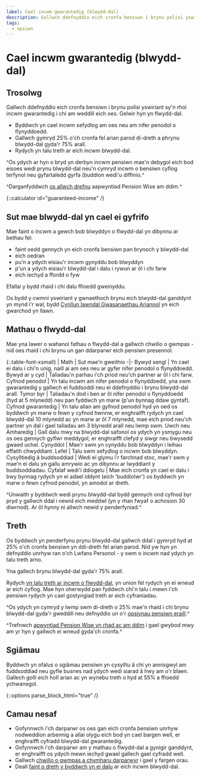 ```yaml
---
label: Cael incwm gwarantedig (blwydd-dal)
description: Gallwch ddefnyddio eich cronfa bensiwn i brynu polisi yswiriant sy'n rhoi incwm gwarantedig i chi am weddill eich oes.
tags:
  - opsiwn
---
```


# Cael incwm gwarantedig (blwydd-dal)

## Trosolwg

Gallwch ddefnyddio eich cronfa bensiwn i brynu polisi yswiriant sy'n rhoi incwm gwarantedig i chi am weddill eich oes. Gelwir hyn yn flwydd-dal.

- Byddwch yn cael incwm sefydlog am oes neu am nifer penodol o flynyddoedd.
- Gallwch gymryd 25% o'ch cronfa fel arian parod di-dreth a phrynu blwydd-dal gyda'r 75% arall.
- Rydych yn talu treth ar eich incwm blwydd-dal.

^Os ydych ar hyn o bryd yn derbyn incwm pensiwn mae'n debygol eich bod eisoes wedi prynu blwydd-dal neu'n cymryd incwm o bensiwn cyflog terfynol neu gyfartaledd gyrfa (buddion wedi'u diffinio.^

^Darganfyddwch [os allwch drefnu](/pension-type-tool) aapwyntiad Pension Wise am ddim.^

{::calculator id="guaranteed-income" /}

## Sut mae blwydd-dal yn cael ei gyfrifo

Mae faint o incwm a gewch bob blwyddyn o flwydd-dal yn dibynnu ar bethau fel:

- faint oedd gennych yn eich cronfa bensiwn pan brynoch y blwydd-dal
- eich oedran
- pu’n a ydych eisiau'r incwm gynyddu bob blwyddyn
- p'un a ydych eisiau'r blwydd-dal i dalu i rywun ar ôl i chi farw
- eich iechyd a ffordd o fyw

Efallai y bydd rhaid i chi dalu ffioedd gweinyddu.

Os bydd y cwmni yswiriant y gwnaethoch brynu eich blwydd-dal ganddynt yn mynd i'r wal, bydd [Cynllun Iawndal Gwasanaethau Ariannol](/protection) yn eich gwarchod yn llawn.

## Mathau o flwydd-dal

Mae yna lawer o wahanol fathau o flwydd-dal a gallwch chwilio o gwmpas - nid oes rhaid i chi brynu un gan ddarparwr eich pensiwn presennol.

{:.table-font-xsmall}
| Math | Sut mae'n gweithio
-|-
Bywyd sengl | Yn cael ei dalu i chi'n unig, naill ai am oes neu ar gyfer nifer penodol o flynyddoedd.
Bywyd ar y cyd | Taliadau'n parhau i'ch priod neu'ch partner ar ôl i chi farw.
Cyfnod penodol | Yn talu incwm am nifer penodol o flynyddoedd, yna swm gwarantedig y gallwch ei fuddsoddi neu ei ddefnyddio i brynu blwydd-dal arall.
Tymor byr | Taliadau'n dod i ben ar ôl nifer penodol o flynyddoedd (hyd at 5 mlynedd) neu pan fyddwch yn marw (p'un bynnag ddaw gyntaf).
Cyfnod gwarantedig | Yn talu allan am gyfnod penodol hyd yn oed os byddwch yn marw o fewn y cyfnod hwnnw, er enghraifft rydych yn cael blwydd-dal 10 mlynedd ac yn marw ar ôl 7 mlynedd, mae eich priod neu'ch partner yn dal i gael taliadau am 3 blynedd arall neu lwmp swm.
Uwch neu Amharedig | Gall dalu mwy na blwydd-dal safonol os ydych yn ysmygu neu os oes gennych gyflwr meddygol, er enghraifft clefyd y siwgr neu bwysedd gwaed uchel.
Cynyddol | Mae'r swm yn cynyddu bob blwyddyn i leihau effaith chwyddiant.
Lefel | Talu swm sefydlog o incwm bob blwyddyn.
Cysylltiedig â buddsoddiad | Wedi ei glymu i'r farchnad stoc, mae'r swm y mae'n ei dalu yn gallu amrywio ac yn dibynnu ar lwyddiant y buddsoddiadau.
Cyfalaf wedi'i ddiogelu | Mae eich cronfa yn cael ei dalu i bwy bynnag rydych yn ei adael iddynt (eich 'buddiolwr') os byddwch yn marw o fewn cyfnod penodol, yn amodol ar dreth.

^Unwaith y byddwch wedi prynu blwydd-dal bydd gennych ond cyfnod byr pryd y gallwch ddal i newid eich meddwl (yn y rhan fwyaf o achosion 30 diwrnod). Ar ôl hynny ni allwch newid y penderfyniad.^

## Treth

Os byddwch yn penderfynu prynu blwydd-dal gallwch ddal i gymryd hyd at 25% o'ch cronfa bensiwn yn ddi-dreth fel arian parod. Nid yw hyn yn defnyddio unrhyw ran o'ch Lwfans Personol - y swm o incwm nad ydych yn talu treth arno.

Yna gallech brynu blwydd-dal gyda'r 75% arall.

Rydych [yn talu treth ar incwm o flwydd-dal](/tax), yn union fel rydych yn ei wneud ar eich cyflog. Mae hyn oherwydd pan fyddwch chi'n talu i mewn i'ch pensiwn rydych yn cael gostyngiad treth ar eich cyfraniadau.

^Os ydych yn cymryd y lwmp swm di-dreth o 25% mae'n rhaid i chi brynu blwydd-dal gyda'r gweddill neu defnyddio un o'r [opsiynau pensiwn eraill](/pension-pot-options).^

^Trefnwch [apwyntiad Pension Wise yn rhad ac am ddim](/appointments?icn=book-appointment&amp;ici=bottom-guaranteed-income) i gael gwybod mwy am yr hyn y gallwch ei wneud gyda'ch cronfa.^

## Sgiâmau
Byddwch yn ofalus o sgiâmau pensiwn yn cysylltu â chi yn annisgwyl am fuddsoddiad neu gyfle busnes nad ydych wedi siarad â hwy am o'r blaen. Gallech golli eich holl arian ac yn wynebu treth o hyd at 55% a ffioedd ychwanegol.

{::options parse_block_html="true" /}
<div class="next-steps next-steps--guaranteed-income">

## Camau nesaf

- Gofynnwch i'ch darparwr os oes gan eich cronfa bensiwn unrhyw nodweddion arbennig a allai olygu eich bod yn cael bargen well, er enghraifft cyfradd blwydd-dal gwarantedig.
- Gofynnwch i'ch darparwr am y mathau o flwydd-dal a gynigir ganddynt, er enghraifft os ydych mewn iechyd gwael gallech gael cyfradd well.
- Gallwch [chwilio o gwmpas a chymharu darparwyr](/shop-around) i gael y fargen orau.
- Deall [faint o dreth y byddwch yn ei dalu](/tax) ar eich incwm blwydd-dal.

</div>
